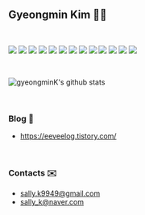 ## Gyeongmin Kim 🙂✨

<br>

<img src="https://img.shields.io/badge/Javascript-F7DF1E?style=for-the-badge&logo=Javascript&logoColor=white"> <img src="https://img.shields.io/badge/Typescript-3178C6?style=for-the-badge&logo=Typescript&logoColor=white"> <img src="https://img.shields.io/badge/Node.js-339933?style=for-the-badge&logo=Node.js&logoColor=white"> <img src="https://img.shields.io/badge/Express-000000?style=for-the-badge&logo=Node.js&logoColor=white"> <img src="https://img.shields.io/badge/React.js-61DAFB?style=for-the-badge&logo=Node.js&logoColor=white"> <img src="https://img.shields.io/badge/html-E34F26?style=for-the-badge&logo=Mysql&logoColor=white"> <img src="https://img.shields.io/badge/css-1572B6?style=for-the-badge&logo=Mysql&logoColor=white"> <img src="https://img.shields.io/badge/Python-3776AB?style=for-the-badge&logo=Python&logoColor=white"> <img src="https://img.shields.io/badge/Mysql-4479A1?style=for-the-badge&logo=Mysql&logoColor=white"> <img src="https://img.shields.io/badge/MongoDB-47A248?style=for-the-badge&logo=Mysql&logoColor=white">  <img src="https://img.shields.io/badge/Elasticsearch-005571?style=for-the-badge&logo=Mysql&logoColor=white">  <img src="https://img.shields.io/badge/Sequelize-52B0E7?style=for-the-badge&logo=Mysql&logoColor=white">  <img src="https://img.shields.io/badge/Docker-2496ED?style=for-the-badge&logo=Mysql&logoColor=white"> 

<!-- <img src="https://img.shields.io/badge/Django-092E20?style=for-the-badge&logo=Python&logoColor=white">  -->


<br>


![gyeongminK's github stats](https://github-readme-stats.vercel.app/api?username=gyeongminK&theme=cobalt&show_icons=true)

<br>

### Blog 🌱
- https://eeveelog.tistory.com/

<br>

### Contacts ✉️ 
- sally.k9949@gmail.com
- sally_k@naver.com

<!--
**gyeongminK/gyeongminK** is a ✨ _special_ ✨ repository because its `README.md` (this file) appears on your GitHub profile.

Here are some ideas to get you started:

- 🔭 I’m currently working on ...
- 🌱 I’m currently learning ...
- 👯 I’m looking to collaborate on ...
- 🤔 I’m looking for help with ...
- 💬 Ask me about ...
- 📫 How to reach me: ...
- 😄 Pronouns: ...
- ⚡ Fun fact: ...
-->
